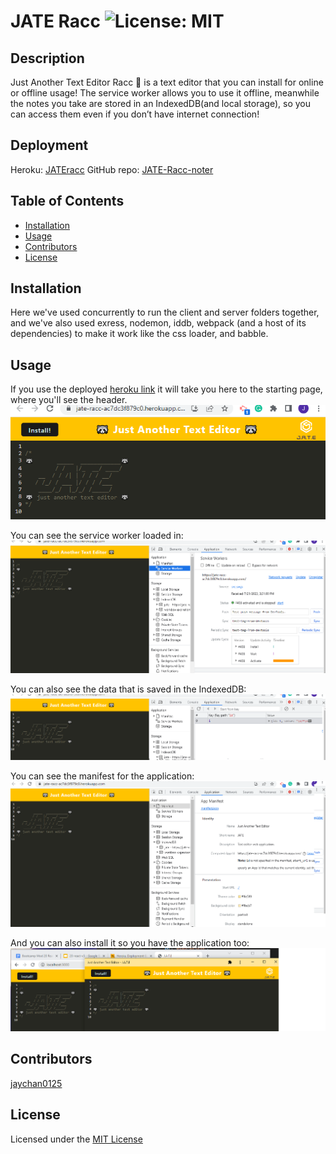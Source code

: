 
# JATE Racc ![License: MIT](https://img.shields.io/badge/License-MIT-yellow.svg)

## Description 
Just Another Text Editor Racc 🦝 is a text editor that you can install for online or offline usage! The service worker allows you to use it offline, meanwhile the notes you take are stored in an IndexedDB(and local storage), so you can access them even if you don’t have internet connection!  

## Deployment
Heroku: [JATEracc](https://jate-racc-ac7dc3f879c0.herokuapp.com/)
GitHub repo: [JATE-Racc-noter](https://github.com/jaychan0125/J.A.T.E-Racc-noter)

## Table of Contents 
- [Installation](#installation)
- [Usage](#usage)
- [Contributors](#contributors)
- [License](#license)

## Installation
Here we've used concurrently to run the client and server folders together, and we've also used exress, nodemon, iddb, webpack (and a host of its dependencies) to make it work like the css loader, and babble.

## Usage

If you use the deployed [heroku link](https://jate-racc-ac7dc3f879c0.herokuapp.com/) it will take you here to the starting page, where you'll see the header. 
![deployed](./Assets/jate-deploy.png)  

You can see the service worker loaded in: 
![sw](./Assets/jate-sw.png)  

You can also see the data that is saved in the IndexedDB:
![indexedDB](./Assets/jate-indexedDB.png)  

You can see the manifest for the application: 
![manifest](./Assets/jate-manifest.png)  

And you can also install it so you have the application too:
![installed](./Assets/jate-installed.png)  

## Contributors
[jaychan0125](https://github.com/jaychan0125)

## License
Licensed under the [MIT License](https://opensource.org/licenses/MIT)

